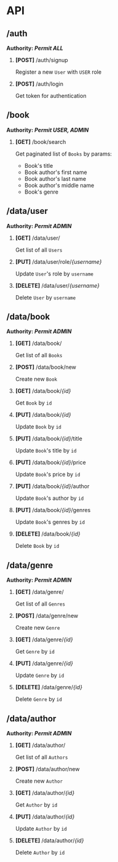 # API
## /auth
**Authority: *Permit ALL***

1. **[POST]** /auth/signup

   Register a new `User` with `USER` role

2. **[POST]** /auth/login

   Get token for authentication


## /book
**Authority: *Permit USER, ADMIN***

1. **[GET]** /book/search

   Get paginated list of `Books` by params:
   * Book's title
   * Book author's first name
   * Book author's last name
   * Book author's middle name
   * Book's genre


## /data/user
**Authority: *Permit ADMIN***

1. **[GET]** /data/user/

   Get list of all `Users`

2. **[PUT]** /data/user/role/_{username}_

   Update `User`'s role by `username`

3. **[DELETE]** /data/user/_{username}_

   Delete `User` by `username`


## /data/book
**Authority: *Permit ADMIN***

1. **[GET]** /data/book/

   Get list of all `Books`

2. **[POST]** /data/book/new

   Create new `Book`

3. **[GET]** /data/book/_{id}_

   Get `Book` by `id`

4. **[PUT]** /data/book/_{id}_

   Update `Book` by `id`

5. **[PUT]** /data/book/_{id}_/title

   Update `Book`'s title by `id`

6. **[PUT]** /data/book/_{id}_/price

   Update `Book`'s price by `id`

7. **[PUT]** /data/book/_{id}_/author

   Update `Book`'s author by `id`

8. **[PUT]** /data/book/_{id}_/genres

   Update `Book`'s genres by `id`

9. **[DELETE]** /data/book/_{id}_

   Delete `Book` by `id`


## /data/genre
**Authority: *Permit ADMIN***

1. **[GET]** /data/genre/

   Get list of all `Genres`

2. **[POST]** /data/genre/new

   Create new `Genre`

3. **[GET]** /data/genre/_{id}_

   Get `Genre` by `id`

4. **[PUT]** /data/genre/_{id}_

   Update `Genre` by `id`

5. **[DELETE]** /data/genre/_{id}_

   Delete `Genre` by `id`


## /data/author
**Authority: *Permit ADMIN***

1. **[GET]** /data/author/

   Get list of all `Authors`

2. **[POST]** /data/author/new

   Create new `Author`

3. **[GET]** /data/author/_{id}_

   Get `Author` by `id`

4. **[PUT]** /data/author/_{id}_

   Update `Author` by `id`

5. **[DELETE]** /data/author/_{id}_

   Delete `Author` by `id`
